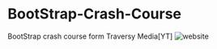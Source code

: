 # BootStrap-Crash-Course
 BootStrap crash course form Traversy Media[YT]
 ![website](https://user-images.githubusercontent.com/87539140/177026995-65208f37-c43a-4e44-bb96-f38376ab5d79.png)
